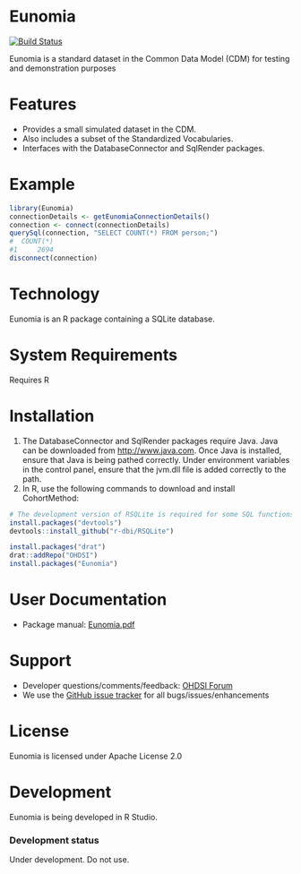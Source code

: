 Eunomia
=======

[![Build Status](https://travis-ci.org/OHDSI/Eunomia.svg?branch=master)](https://travis-ci.org/OHDSI/Eunomia)

Eunomia is a standard dataset in the Common Data Model (CDM) for testing and demonstration purposes

Features
========
- Provides a small simulated dataset in the CDM.
- Also includes a subset of the Standardized Vocabularies.
- Interfaces with the DatabaseConnector and SqlRender packages.

Example
=======

```R
library(Eunomia)
connectionDetails <- getEunomiaConnectionDetails()
connection <- connect(connectionDetails)
querySql(connection, "SELECT COUNT(*) FROM person;")
#  COUNT(*)
#1     2694
disconnect(connection)
```

Technology
============
Eunomia is an R package containing a SQLite database. 

System Requirements
============
Requires R 

Installation
=============
1. The DatabaseConnector and SqlRender packages require Java. Java can be downloaded from
<a href="http://www.java.com" target="_blank">http://www.java.com</a>. Once Java is installed, ensure that Java is being pathed correctly. Under environment variables in the control panel, ensure that the jvm.dll file is added correctly to the path.
2. In R, use the following commands to download and install CohortMethod:

  ```r
  # The development version of RSQLite is required for some SQL functions:
  install.packages("devtools")
  devtools::install_github("r-dbi/RSQLite")
  
  install.packages("drat")
  drat::addRepo("OHDSI")
  install.packages("Eunomia")
  ```
  
User Documentation
==================
* Package manual: [Eunomia.pdf](https://raw.githubusercontent.com/OHDSI/Eunomia/master/extras/Eunomia.pdf)

Support
=======
* Developer questions/comments/feedback: <a href="http://forums.ohdsi.org/c/developers">OHDSI Forum</a>
* We use the <a href="https://github.com/OHDSI/Eunomia/issues">GitHub issue tracker</a> for all bugs/issues/enhancements

License
=======
Eunomia is licensed under Apache License 2.0

Development
===========
Eunomia is being developed in R Studio.

### Development status

Under development. Do not use.
